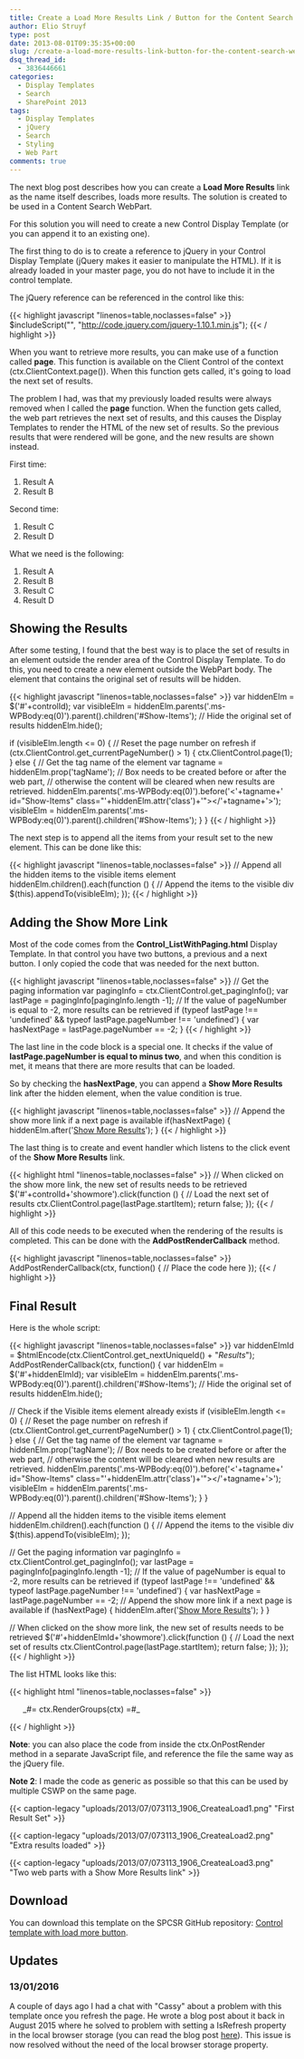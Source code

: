 ```yaml
---
title: Create a Load More Results Link / Button for the Content Search Web Part (Display Template)
author: Elio Struyf
type: post
date: 2013-08-01T09:35:35+00:00
slug: /create-a-load-more-results-link-button-for-the-content-search-web-part/
dsq_thread_id:
  - 3836446661
categories:
  - Display Templates
  - Search
  - SharePoint 2013
tags:
  - Display Templates
  - jQuery
  - Search
  - Styling
  - Web Part
comments: true
---
```


The next blog post describes how you can create a **Load More Results** link as the name itself describes, loads more results. The solution is created to be used in a Content Search WebPart.

For this solution you will need to create a new Control Display Template (or you can append it to an existing one).

The first thing to do is to create a reference to jQuery in your Control Display Template (jQuery makes it easier to manipulate the HTML). If it is already loaded in your master page, you do not have to include it in the control template.

The jQuery reference can be referenced in the control like this:

{{< highlight javascript "linenos=table,noclasses=false" >}}
$includeScript("", "http://code.jquery.com/jquery-1.10.1.min.js");
{{< / highlight >}}

When you want to retrieve more results, you can make use of a function called **page**. This function is available on the Client Control of the context (ctx.ClientContext.page()). When this function gets called, it's going to load the next set of results.

The problem I had, was that my previously loaded results were always removed when I called the **page** function. When the function gets called, the web part retrieves the next set of results, and this causes the Display Templates to render the HTML of the new set of results. So the previous results that were rendered will be gone, and the new results are shown instead.

First time:

1.  Result A
2.  Result B

Second time:

1.  Result C
2.  Result D

What we need is the following:

1.  Result A
2.  Result B
3.  Result C
4.  Result D

## Showing the Results

After some testing, I found that the best way is to place the set of results in an element outside the render area of the Control Display Template. To do this, you need to create a new element outside the WebPart body. The element that contains the original set of results will be hidden.

{{< highlight javascript "linenos=table,noclasses=false" >}}
var hiddenElm = $('#'+controlId);
var visibleElm = hiddenElm.parents('.ms-WPBody:eq(0)').parent().children('#Show-Items');
// Hide the original set of results
hiddenElm.hide();

if (visibleElm.length <= 0) {
  // Reset the page number on refresh
  if (ctx.ClientControl.get_currentPageNumber() > 1) {
    ctx.ClientControl.page(1);
  } else {
    // Get the tag name of the element
    var tagname = hiddenElm.prop('tagName');
    // Box needs to be created before or after the web part, 
    // otherwise the content will be cleared when new results are retrieved.
    hiddenElm.parents('.ms-WPBody:eq(0)').before('<'+tagname+' id="Show-Items" class="'+hiddenElm.attr('class')+'"></'+tagname+'>');
    visibleElm = hiddenElm.parents('.ms-WPBody:eq(0)').parent().children('#Show-Items');
  }
}
{{< / highlight >}}

The next step is to append all the items from your result set to the new element. This can be done like this:

{{< highlight javascript "linenos=table,noclasses=false" >}}
// Append all the hidden items to the visible items element
hiddenElm.children().each(function () {
  // Append the items to the visible div
  $(this).appendTo(visibleElm);
});
{{< / highlight >}}

## Adding the Show More Link

Most of the code comes from the **Control_ListWithPaging.html** Display Template. In that control you have two buttons, a previous and a next button. I only copied the code that was needed for the next button.

{{< highlight javascript "linenos=table,noclasses=false" >}}
// Get the paging information
var pagingInfo = ctx.ClientControl.get_pagingInfo();
var lastPage = pagingInfo[pagingInfo.length -1];
// If the value of pageNumber is equal to -2, more results can be retrieved
if (typeof lastPage !== 'undefined' && typeof lastPage.pageNumber !== 'undefined') {
  var hasNextPage = lastPage.pageNumber == -2;
}
{{< / highlight >}}

The last line in the code block is a special one. It checks if the value of **lastPage.pageNumber is equal to minus two**, and when this condition is met, it means that there are more results that can be loaded.

So by checking the **hasNextPage**, you can append a **Show More Results** link after the hidden element, when the value condition is true.

{{< highlight javascript "linenos=table,noclasses=false" >}}
// Append the show more link if a next page is available
if(hasNextPage) {
  hiddenElm.after('<a href="#" id="'+controlId+'showmore">Show More Results</a>');
}
{{< / highlight >}}

The last thing is to create and event handler which listens to the click event of the **Show More Results** link.

{{< highlight html "linenos=table,noclasses=false" >}}
// When clicked on the show more link, the new set of results needs to be retrieved
$('#'+controlId+'showmore').click(function () {
  // Load the next set of results
  ctx.ClientControl.page(lastPage.startItem);
  return false;
});
{{< / highlight >}}

All of this code needs to be executed when the rendering of the results is completed. This can be done with the **AddPostRenderCallback** method.

{{< highlight javascript "linenos=table,noclasses=false" >}}
AddPostRenderCallback(ctx, function() {
  // Place the code here
});
{{< / highlight >}}

## Final Result

Here is the whole script:

{{< highlight javascript "linenos=table,noclasses=false" >}}
var hiddenElmId = $htmlEncode(ctx.ClientControl.get_nextUniqueId() + "_Results_");
AddPostRenderCallback(ctx, function() {
  var hiddenElm = $('#'+hiddenElmId);
  var visibleElm = hiddenElm.parents('.ms-WPBody:eq(0)').parent().children('#Show-Items');
  // Hide the original set of results
  hiddenElm.hide();

  // Check if the Visible items element already exists
  if (visibleElm.length <= 0) {
    // Reset the page number on refresh
    if (ctx.ClientControl.get_currentPageNumber() > 1) {
      ctx.ClientControl.page(1);
    } else {
      // Get the tag name of the element
      var tagname = hiddenElm.prop('tagName');
      // Box needs to be created before or after the web part, 
      // otherwise the content will be cleared when new results are retrieved.
      hiddenElm.parents('.ms-WPBody:eq(0)').before('<'+tagname+' id="Show-Items" class="'+hiddenElm.attr('class')+'"></'+tagname+'>');
      visibleElm = hiddenElm.parents('.ms-WPBody:eq(0)').parent().children('#Show-Items');
    }
  }

  // Append all the hidden items to the visible items element
  hiddenElm.children().each(function () {
    // Append the items to the visible div
    $(this).appendTo(visibleElm);
  });

  // Get the paging information
  var pagingInfo = ctx.ClientControl.get_pagingInfo();
  var lastPage = pagingInfo[pagingInfo.length -1];
  // If the value of pageNumber is equal to -2, more results can be retrieved
  if (typeof lastPage !== 'undefined' && typeof lastPage.pageNumber !== 'undefined') {
    var hasNextPage = lastPage.pageNumber == -2;
    // Append the show more link if a next page is available
    if (hasNextPage) {
      hiddenElm.after('<a href="#" id="'+hiddenElmId+'showmore">Show More Results</a>');
    }
  }

  // When clicked on the show more link, the new set of results needs to be retrieved
  $('#'+hiddenElmId+'showmore').click(function () {
      // Load the next set of results
      ctx.ClientControl.page(lastPage.startItem);
      return false;
  });
});
{{< / highlight >}}

The list HTML looks like this:

{{< highlight html "linenos=table,noclasses=false" >}}
<ul id="_#=hiddenElmId=#_" class="cbs-List">
  _#= ctx.RenderGroups(ctx) =#_
</ul>
{{< / highlight >}}

**Note**: you can also place the code from inside the ctx.OnPostRender method in a separate JavaScript file, and reference the file the same way as the jQuery file.


**Note 2**: I made the code as generic as possible so that this can be used by multiple CSWP on the same page.

{{< caption-legacy "uploads/2013/07/073113_1906_CreateaLoad1.png" "First Result Set" >}}

{{< caption-legacy "uploads/2013/07/073113_1906_CreateaLoad2.png" "Extra results loaded" >}}

{{< caption-legacy "uploads/2013/07/073113_1906_CreateaLoad3.png" "Two web parts with a Show More Results link" >}}

## Download

You can download this template on the SPCSR GitHub repository: [Control template with load more button](https://github.com/SPCSR/DisplayTemplates/tree/master/Search%20Display%20Templates/Control%20template%20with%20load%20more%20button%20(CSWP)).

## Updates

### 13/01/2016

A couple of days ago I had a chat with "Cassy" about a problem with this template once you refresh the page. He wrote a blog post about it back in August 2015 where he solved to problem with setting a IsRefresh property in the local browser storage (you can read the blog post [here](http://cassy.be/site/how-to-get-more-than-50-item-search-results-in-a-sharepoint-2013-display-template/)). This issue is now resolved without the need of the local browser storage property.